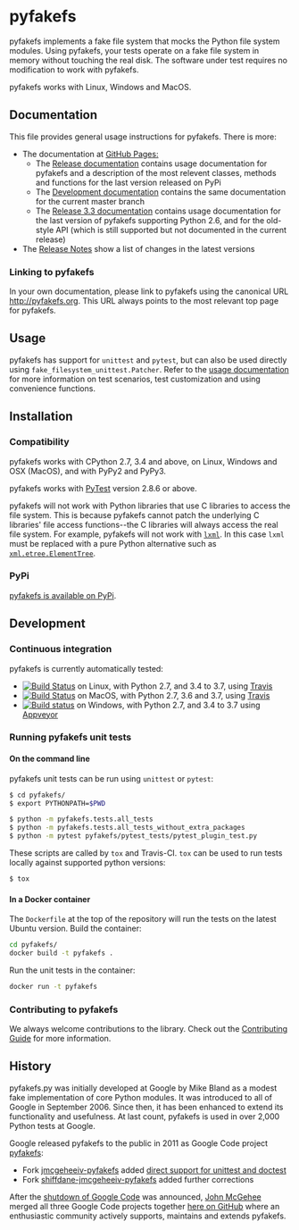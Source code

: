 # pyfakefs
pyfakefs implements a fake file system that mocks the Python file system modules.
Using pyfakefs, your tests operate on a fake file system in memory without
touching the real disk.  The software under test requires no modification to
work with pyfakefs.

pyfakefs works with Linux, Windows and MacOS.

## Documentation

This file provides general usage instructions for pyfakefs.  There is more:

* The documentation at [GitHub Pages:](http://jmcgeheeiv.github.io/pyfakefs)
  * The [Release documentation](http://jmcgeheeiv.github.io/pyfakefs/release)
    contains usage documentation for pyfakefs and a description of the 
    most relevent classes, methods and functions for the last version 
    released on PyPi
  * The [Development documentation](http://jmcgeheeiv.github.io/pyfakefs/master)
    contains the same documentation for the current master branch
  * The [Release 3.3 documentation](http://jmcgeheeiv.github.io/pyfakefs/release33)
    contains usage documentation for the last version of pyfakefs 
    supporting Python 2.6, and for the old-style API (which is still 
    supported but not documented in the current release)
* The [Release Notes](https://github.com/jmcgeheeiv/pyfakefs/blob/master/CHANGES.md) 
  show a list of changes in the latest versions

### Linking to pyfakefs

In your own documentation, please link to pyfakefs using the canonical URL <http://pyfakefs.org>.
This URL always points to the most relevant top page for pyfakefs.

## Usage

pyfakefs has support for `unittest` and `pytest`, but can also be used 
directly using `fake_filesystem_unittest.Patcher`. Refer to the
[usage documentation](http://jmcgeheeiv.github.io/pyfakefs/master/usage.html) 
for more information on test scenarios, test customization and 
using convenience functions.

## Installation

### Compatibility
pyfakefs works with CPython 2.7, 3.4 and above, on Linux, Windows and OSX 
(MacOS), and with PyPy2 and PyPy3.

pyfakefs works with [PyTest](http://doc.pytest.org) version 2.8.6 or above.

pyfakefs will not work with Python libraries that use C libraries to access the
file system.  This is because pyfakefs cannot patch the underlying C libraries'
file access functions--the C libraries will always access the real file system.
For example, pyfakefs will not work with [`lxml`](http://lxml.de/).  In this case
`lxml` must be replaced with a pure Python alternative such as
[`xml.etree.ElementTree`](https://docs.python.org/3/library/xml.etree.elementtree.html).

### PyPi
[pyfakefs is available on PyPi](https://pypi.python.org/pypi/pyfakefs/).

## Development

### Continuous integration

pyfakefs is currently automatically tested:
* [![Build Status](https://travis-ci.org/jmcgeheeiv/pyfakefs.svg)](https://travis-ci.org/jmcgeheeiv/pyfakefs)
  on Linux, with Python 2.7, and 3.4 to 3.7, using [Travis](https://travis-ci.org/jmcgeheeiv/pyfakefs)
* [![Build Status](https://travis-ci.org/jmcgeheeiv/pyfakefs.svg)](https://travis-ci.org/jmcgeheeiv/pyfakefs)
  on MacOS, with Python 2.7, 3.6 and 3.7, using [Travis](https://travis-ci.org/jmcgeheeiv/pyfakefs)
* [![Build status](https://ci.appveyor.com/api/projects/status/4o8j21ufuo056873/branch/master?svg=true)](https://ci.appveyor.com/project/jmcgeheeiv/pyfakefs/branch/master)
  on Windows, with Python 2.7, and 3.4 to 3.7 using [Appveyor](https://ci.appveyor.com/project/jmcgeheeiv/pyfakefs)

### Running pyfakefs unit tests

#### On the command line
pyfakefs unit tests can be run using `unittest` or `pytest`:

```bash
$ cd pyfakefs/
$ export PYTHONPATH=$PWD

$ python -m pyfakefs.tests.all_tests
$ python -m pyfakefs.tests.all_tests_without_extra_packages
$ python -m pytest pyfakefs/pytest_tests/pytest_plugin_test.py
```

These scripts are called by `tox` and Travis-CI. `tox` can be used to run tests
locally against supported python versions:

```bash
$ tox
```

#### In a Docker container

The `Dockerfile` at the top of the repository will run the tests on the latest
Ubuntu version.  Build the container:
```bash
cd pyfakefs/
docker build -t pyfakefs .
```
Run the unit tests in the container:
```bash
docker run -t pyfakefs
```

### Contributing to pyfakefs

We always welcome contributions to the library. Check out the [Contributing 
Guide](https://github.com/jmcgeheeiv/pyfakefs/blob/master/CONTRIBUTING.md)
for more information.

## History
pyfakefs.py was initially developed at Google by Mike Bland as a modest fake
implementation of core Python modules.  It was introduced to all of Google
in September 2006. Since then, it has been enhanced to extend its
functionality and usefulness.  At last count, pyfakefs is used in over 2,000
Python tests at Google.

Google released pyfakefs to the public in 2011 as Google Code project
[pyfakefs](http://code.google.com/p/pyfakefs/):
* Fork
  [jmcgeheeiv-pyfakefs](http://code.google.com/p/jmcgeheeiv-pyfakefs/) added
  [direct support for unittest and doctest](../../wiki/Automatically-find-and-patch-file-functions-and-modules)
* Fork
  [shiffdane-jmcgeheeiv-pyfakefs](http://code.google.com/p/shiffdane-jmcgeheeiv-pyfakefs/)
  added further corrections

After the [shutdown of Google Code](http://google-opensource.blogspot.com/2015/03/farewell-to-google-code.html)
was announced, [John McGehee](https://github.com/jmcgeheeiv) merged all three Google Code projects together
[here on GitHub](https://github.com/jmcgeheeiv/pyfakefs) where an enthusiastic community actively supports, maintains
and extends pyfakefs.
